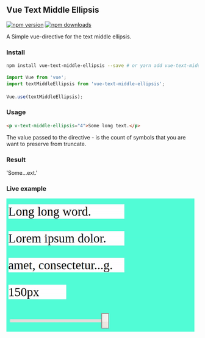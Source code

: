 ## Vue Text Middle Ellipsis

[![npm version](https://img.shields.io/npm/v/vue-text-middle-ellipsis.svg)](https://www.npmjs.com/package/vue-text-middle-ellipsis)
[![npm downloads](https://img.shields.io/npm/dm/vue-text-middle-ellipsis.svg)](http://npm-stat.com/charts.html?package=vue-text-middle-ellipsis)

A Simple vue-directive for the text middle ellipsis.

### Install
```bash
npm install vue-text-middle-ellipsis --save # or yarn add vue-text-middle-ellipsis
```

```javascript
import Vue from 'vue';
import textMiddleEllipsis from 'vue-text-middle-ellipsis';

Vue.use(textMiddleEllipsis);
```

### Usage
```html
<p v-text-middle-ellipsis="4">Some long text.</p>
```
The value passed to the directive - is the count of symbols that you are want to preserve from truncate.
### Result
'Some...ext.'


### Live example
<img width="493" height="350" src="https://raw.githubusercontent.com/Tardigrada777/vue-text-middle-ellipsis/master/docs/text-middle-ellipsis-example.gif">
